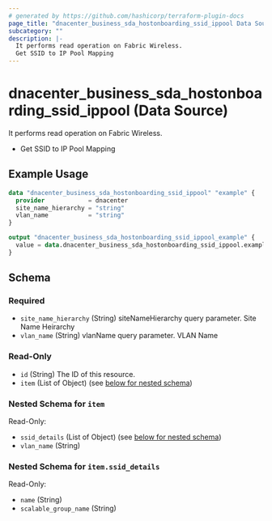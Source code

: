 ```yaml
---
# generated by https://github.com/hashicorp/terraform-plugin-docs
page_title: "dnacenter_business_sda_hostonboarding_ssid_ippool Data Source - terraform-provider-dnacenter"
subcategory: ""
description: |-
  It performs read operation on Fabric Wireless.
  Get SSID to IP Pool Mapping
---
```


# dnacenter_business_sda_hostonboarding_ssid_ippool (Data Source)

It performs read operation on Fabric Wireless.

- Get SSID to IP Pool Mapping

## Example Usage

```terraform
data "dnacenter_business_sda_hostonboarding_ssid_ippool" "example" {
  provider            = dnacenter
  site_name_hierarchy = "string"
  vlan_name           = "string"
}

output "dnacenter_business_sda_hostonboarding_ssid_ippool_example" {
  value = data.dnacenter_business_sda_hostonboarding_ssid_ippool.example.item
}
```

<!-- schema generated by tfplugindocs -->
## Schema

### Required

- `site_name_hierarchy` (String) siteNameHierarchy query parameter. Site Name Heirarchy
- `vlan_name` (String) vlanName query parameter. VLAN Name

### Read-Only

- `id` (String) The ID of this resource.
- `item` (List of Object) (see [below for nested schema](#nestedatt--item))

<a id="nestedatt--item"></a>
### Nested Schema for `item`

Read-Only:

- `ssid_details` (List of Object) (see [below for nested schema](#nestedobjatt--item--ssid_details))
- `vlan_name` (String)

<a id="nestedobjatt--item--ssid_details"></a>
### Nested Schema for `item.ssid_details`

Read-Only:

- `name` (String)
- `scalable_group_name` (String)


